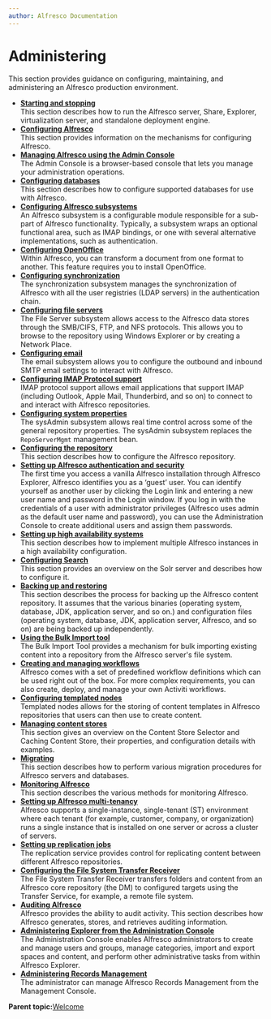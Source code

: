 ```yaml
---
author: Alfresco Documentation
---
```


# Administering

This section provides guidance on configuring, maintaining, and administering an Alfresco production environment.

-   **[Starting and stopping](../concepts/start-stop-intro.md)**  
This section describes how to run the Alfresco server, Share, Explorer, virtualization server, and standalone deployment engine.
-   **[Configuring Alfresco](../concepts/ch-configuration.md)**  
This section provides information on the mechanisms for configuring Alfresco.
-   **[Managing Alfresco using the Admin Console](../concepts/at-adminconsole.md)**  
The Admin Console is a browser-based console that lets you manage your administration operations.
-   **[Configuring databases](../concepts/intro-db-setup.md)**  
This section describes how to configure supported databases for use with Alfresco.
-   **[Configuring Alfresco subsystems](../concepts/subsystem-intro.md)**  
An Alfresco subsystem is a configurable module responsible for a sub-part of Alfresco functionality. Typically, a subsystem wraps an optional functional area, such as IMAP bindings, or one with several alternative implementations, such as authentication.
-   **[Configuring OpenOffice](../concepts/OOo-subsystems-intro.md)**  
Within Alfresco, you can transform a document from one format to another. This feature requires you to install OpenOffice.
-   **[Configuring synchronization](../concepts/sync-intro.md)**  
The synchronization subsystem manages the synchronization of Alfresco with all the user registries \(LDAP servers\) in the authentication chain.
-   **[Configuring file servers](../concepts/fileserv-subsystem-intro.md)**  
The File Server subsystem allows access to the Alfresco data stores through the SMB/CIFS, FTP, and NFS protocols. This allows you to browse to the repository using Windows Explorer or by creating a Network Place.
-   **[Configuring email](../concepts/email-intro.md)**  
The email subsystem allows you to configure the outbound and inbound SMTP email settings to interact with Alfresco.
-   **[Configuring IMAP Protocol support](../concepts/imap-intro.md)**  
IMAP protocol support allows email applications that support IMAP \(including Outlook, Apple Mail, Thunderbird, and so on\) to connect to and interact with Alfresco repositories.
-   **[Configuring system properties](../concepts/sysadmin-subsystem-intro.md)**  
The sysAdmin subsystem allows real time control across some of the general repository properties. The sysAdmin subsystem replaces the `RepoServerMgmt` management bean.
-   **[Configuring the repository](../concepts/intro-core.md)**  
This section describes how to configure the Alfresco repository.
-   **[Setting up Alfresco authentication and security](../concepts/auth-intro.md)**  
The first time you access a vanilla Alfresco installation through Alfresco Explorer, Alfresco identifies you as a ‘guest’ user. You can identify yourself as another user by clicking the Login link and entering a new user name and password in the Login window. If you log in with the credentials of a user with administrator privileges \(Alfresco uses admin as the default user name and password\), you can use the Administration Console to create additional users and assign them passwords.
-   **[Setting up high availability systems](../concepts/ha-intro.md)**  
This section describes how to implement multiple Alfresco instances in a high availability configuration.
-   **[Configuring Search](../concepts/solr-home.md)**  
This section provides an overview on the Solr server and describes how to configure it.
-   **[Backing up and restoring](../concepts/ch-backup-restore.md)**  
 This section describes the process for backing up the Alfresco content repository. It assumes that the various binaries \(operating system, database, JDK, application server, and so on.\) and configuration files \(operating system, database, JDK, application server, Alfresco, and so on\) are being backed up independently.
-   **[Using the Bulk Import tool](../concepts/Bulk-Import-Tool.md)**  
 The Bulk Import Tool provides a mechanism for bulk importing existing content into a repository from the Alfresco server's file system.  
-   **[Creating and managing workflows](../topics/wf-howto.md)**  
 Alfresco comes with a set of predefined workflow definitions which can be used right out of the box. For more complex requirements, you can also create, deploy, and manage your own Activiti workflows.
-   **[Configuring templated nodes](../concepts/templated-nodes-intro.md)**  
Templated nodes allows for the storing of content templates in Alfresco repositories that users can then use to create content.
-   **[Managing content stores](../concepts/manage-cs-home.md)**  
This section gives an overview on the Content Store Selector and Caching Content Store, their properties, and configuration details with examples.
-   **[Migrating](../concepts/migrating.md)**  
This section describes how to perform various migration procedures for Alfresco servers and databases.
-   **[Monitoring Alfresco](../concepts/monitoring-intro.md)**  
This section describes the various methods for monitoring Alfresco.
-   **[Setting up Alfresco multi-tenancy](../concepts/mt-intro.md)**  
Alfresco supports a single-instance, single-tenant \(ST\) environment where each tenant \(for example, customer, company, or organization\) runs a single instance that is installed on one server or across a cluster of servers.
-   **[Setting up replication jobs](../concepts/adminconsole-replication-config.md)**  
The replication service provides control for replicating content between different Alfresco repositories.
-   **[Configuring the File System Transfer Receiver](../concepts/FSTR-intro.md)**  
The File System Transfer Receiver transfers folders and content from an Alfresco core repository \(the DM\) to configured targets using the Transfer Service, for example, a remote file system.
-   **[Auditing Alfresco](../concepts/audit-intro.md)**  
Alfresco provides the ability to audit activity. This section describes how Alfresco generates, stores, and retrieves auditing information.
-   **[Administering Explorer from the Administration Console](../topics/guh-hdg-administration.md)**  
The Administration Console enables Alfresco administrators to create and manage users and groups, manage categories, import and export spaces and content, and perform other administrative tasks from within Alfresco Explorer.
-   **[Administering Records Management](../concepts/rm-admin-intro.md)**  
The administrator can manage Alfresco Records Management from the Management Console.

**Parent topic:**[Welcome](../concepts/welcome-infocenter.md)

